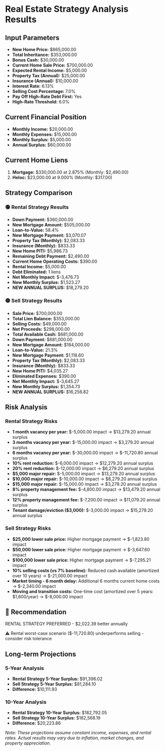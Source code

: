 # Real Estate Strategy Analysis Results

## Input Parameters
- **New Home Price:** $865,000.00
- **Total Inheritance:** $353,000.00
- **Bonus Cash:** $30,000.00
- **Current Home Sale Price:** $700,000.00
- **Expected Rental Income:** $5,000.00
- **Property Tax (Annual):** $25,000.00
- **Insurance (Annual):** $10,000.00
- **Interest Rate:** 6.13%
- **Selling Cost Percentage:** 7.0%
- **Pay Off High-Rate Debt First:** Yes
- **High-Rate Threshold:** 6.0%

## Current Financial Position
- **Monthly Income:** $20,000.00
- **Monthly Expenses:** $15,000.00
- **Monthly Surplus:** $5,000.00
- **Annual Surplus:** $60,000.00

## Current Home Liens
1. **Mortgage:** $330,000.00 at 2.875% (Monthly: $2,490.00)
2. **Heloc:** $23,000.00 at 9.000% (Monthly: $317.00)

## Strategy Comparison

### 🟢 Rental Strategy Results
- **Down Payment:** $360,000.00
- **New Mortgage Amount:** $505,000.00
- **Loan-to-Value:** 58.4%
- **New Mortgage Payment:** $3,070.07
- **Property Tax (Monthly):** $2,083.33
- **Insurance (Monthly):** $833.33
- **New Home PITI:** $5,986.73
- **Remaining Debt Payment:** $2,490.00
- **Current Home Operating Costs:** $390.00
- **Rental Income:** $5,000.00
- **Debt Eliminated:** 1 liens
- **Net Monthly Impact:** $-3,476.73
- **New Monthly Surplus:** $1,523.27
- **NEW ANNUAL SURPLUS:** $18,279.20

### 🟡 Sell Strategy Results
- **Sale Price:** $700,000.00
- **Total Lien Balance:** $353,000.00
- **Selling Costs:** $49,000.00
- **Net Proceeds:** $298,000.00
- **Total Available Cash:** $681,000.00
- **Down Payment:** $681,000.00
- **New Mortgage Amount:** $184,000.00
- **Loan-to-Value:** 21.3%
- **New Mortgage Payment:** $1,118.60
- **Property Tax (Monthly):** $2,083.33
- **Insurance (Monthly):** $833.33
- **New Home PITI:** $4,035.27
- **Eliminated Expenses:** $390.00
- **Net Monthly Impact:** $-3,645.27
- **New Monthly Surplus:** $1,354.73
- **NEW ANNUAL SURPLUS:** $16,256.82

## Risk Analysis

### Rental Strategy Risks
- **1 month vacancy per year:** $-5,000.00 impact → $13,279.20 annual surplus
- **3 months vacancy per year:** $-15,000.00 impact → $3,279.20 annual surplus
- **6 months vacancy per year:** $-30,000.00 impact → $-11,720.80 annual surplus
- **10% rent reduction:** $-6,000.00 impact → $12,279.20 annual surplus
- **20% rent reduction:** $-12,000.00 impact → $6,279.20 annual surplus
- **$5,000 major repair:** $-5,000.00 impact → $13,279.20 annual surplus
- **$10,000 major repair:** $-10,000.00 impact → $8,279.20 annual surplus
- **$15,000 major repair:** $-15,000.00 impact → $3,279.20 annual surplus
- **8% property management fee:** $-4,800.00 impact → $13,479.20 annual surplus
- **12% property management fee:** $-7,200.00 impact → $11,079.20 annual surplus
- **Tenant damage/eviction ($3,000):** $-3,000.00 impact → $15,279.20 annual surplus

### Sell Strategy Risks
- **$25,000 lower sale price:** Higher mortgage payment → $-1,823.80 impact
- **$50,000 lower sale price:** Higher mortgage payment → $-3,647.60 impact
- **$100,000 lower sale price:** Higher mortgage payment → $-7,295.21 impact
- **10% selling costs (vs 7% baseline):** Reduced cash available (amortized over 10 years) → $-21,000.00 impact
- **Market timing - 6 month delay:** Additional 6 months current home costs → $-2,340.00 impact
- **Moving and transition costs:** One-time cost (amortized over 5 years: $1,600/year) → $-8,000.00 impact

## 🎯 Recommendation
RENTAL STRATEGY PREFERRED - $2,022.39 better annually

⚠️ Rental worst-case scenario ($-11,720.80) underperforms selling - consider risk tolerance

## Long-term Projections

### 5-Year Analysis
- **Rental Strategy 5-Year Surplus:** $91,396.02
- **Sell Strategy 5-Year Surplus:** $81,284.10
- **Difference:** $10,111.93

### 10-Year Analysis
- **Rental Strategy 10-Year Surplus:** $182,792.05
- **Sell Strategy 10-Year Surplus:** $162,568.19
- **Difference:** $20,223.86

*Note: These projections assume constant income, expenses, and rental rates. Actual results may vary due to inflation, market changes, and property appreciation.*
